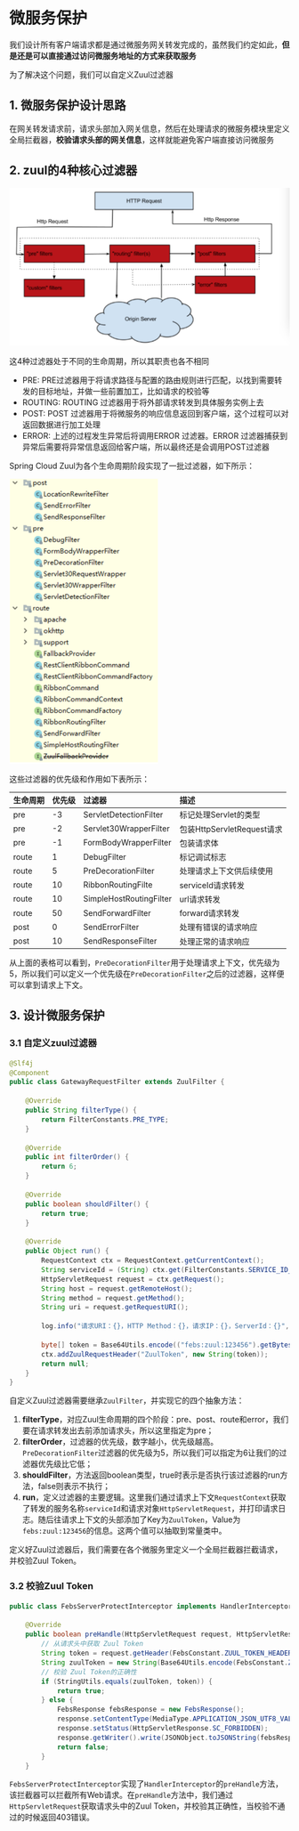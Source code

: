 # 微服务保护

我们设计所有客户端请求都是通过微服务网关转发完成的，虽然我们约定如此，**但是还是可以直接通过访问微服务地址的方式来获取服务**

为了解决这个问题，我们可以自定义Zuul过滤器

## 1. 微服务保护设计思路

在网关转发请求前，请求头部加入网关信息，然后在处理请求的微服务模块里定义全局拦截器，**校验请求头部的网关信息**，这样就能避免客户端直接访问微服务

## 2. zuul的4种核心过滤器

![image-20191129004026595](./img/image-20191129004026595.png)

这4种过滤器处于不同的生命周期，所以其职责也各不相同

- PRE: PRE过滤器用于将请求路径与配置的路由规则进行匹配，以找到需要转发的目标地址，并做一些前置加工，比如请求的校验等
- ROUTING: ROUTING 过滤器用于将外部请求转发到具体服务实例上去
- POST: POST 过滤器用于将微服务的响应信息返回到客户端，这个过程可以对返回数据进行加工处理
- ERROR: 上述的过程发生异常后将调用ERROR 过滤器。ERROR 过滤器捕获到异常后需要将异常信息返回给客户端，所以最终还是会调用POST过滤器

Spring Cloud Zuul为各个生命周期阶段实现了一批过滤器，如下所示：

<img src="./img/image-20191129004534679.png" alt="image-20191129004534679" style="zoom:50%;" />

这些过滤器的优先级和作用如下表所示：

| 生命周期 | 优先级 | 过滤器                  | 描述                       |
| :------- | :----- | :---------------------- | :------------------------- |
| pre      | -3     | ServletDetectionFilter  | 标记处理Servlet的类型      |
| pre      | -2     | Servlet30WrapperFilter  | 包装HttpServletRequest请求 |
| pre      | -1     | FormBodyWrapperFilter   | 包装请求体                 |
| route    | 1      | DebugFilter             | 标记调试标志               |
| route    | 5      | PreDecorationFilter     | 处理请求上下文供后续使用   |
| route    | 10     | RibbonRoutingFilte      | serviceId请求转发          |
| route    | 10     | SimpleHostRoutingFilter | url请求转发                |
| route    | 50     | SendForwardFilter       | forward请求转发            |
| post     | 0      | SendErrorFilter         | 处理有错误的请求响应       |
| post     | 10     | SendResponseFilter      | 处理正常的请求响应         |

从上面的表格可以看到，`PreDecorationFilter`用于处理请求上下文，优先级为5，所以我们可以定义一个优先级在`PreDecorationFilter`之后的过滤器，这样便可以拿到请求上下文。

## 3. 设计微服务保护

### 3.1 自定义zuul过滤器

```java
@Slf4j
@Component
public class GatewayRequestFilter extends ZuulFilter {

    @Override
    public String filterType() {
        return FilterConstants.PRE_TYPE;
    }

    @Override
    public int filterOrder() {
        return 6;
    }

    @Override
    public boolean shouldFilter() {
        return true;
    }

    @Override
    public Object run() {
        RequestContext ctx = RequestContext.getCurrentContext();
        String serviceId = (String) ctx.get(FilterConstants.SERVICE_ID_KEY);
        HttpServletRequest request = ctx.getRequest();
        String host = request.getRemoteHost();
        String method = request.getMethod();
        String uri = request.getRequestURI();
       
        log.info("请求URI：{}，HTTP Method：{}，请求IP：{}，ServerId：{}", uri, method, host, serviceId);
        
        byte[] token = Base64Utils.encode(("febs:zuul:123456").getBytes());
        ctx.addZuulRequestHeader("ZuulToken", new String(token));
        return null;
    }
}
```

自定义Zuul过滤器需要继承`ZuulFilter`，并实现它的四个抽象方法：

1. **filterType**，对应Zuul生命周期的四个阶段：pre、post、route和error，我们要在请求转发出去前添加请求头，所以这里指定为pre；
2. **filterOrder**，过滤器的优先级，数字越小，优先级越高。`PreDecorationFilter`过滤器的优先级为5，所以我们可以指定为6让我们的过滤器优先级比它低；
3. **shouldFilter**，方法返回boolean类型，true时表示是否执行该过滤器的run方法，false则表示不执行；
4. **run**，定义过滤器的主要逻辑。这里我们通过请求上下文`RequestContext`获取了转发的服务名称`serviceId`和请求对象`HttpServletRequest`，并打印请求日志。随后往请求上下文的头部添加了Key为`ZuulToken`，Value为`febs:zuul:123456`的信息。这两个值可以抽取到常量类中。

定义好Zuul过滤器后，我们需要在各个微服务里定义一个全局拦截器拦截请求，并校验Zuul Token。

### 3.2 校验Zuul Token

```java
public class FebsServerProtectInterceptor implements HandlerInterceptor {

    @Override
    public boolean preHandle(HttpServletRequest request, HttpServletResponse response, Object handler) throws IOException {
        // 从请求头中获取 Zuul Token
        String token = request.getHeader(FebsConstant.ZUUL_TOKEN_HEADER);
        String zuulToken = new String(Base64Utils.encode(FebsConstant.ZUUL_TOKEN_VALUE.getBytes()));
        // 校验 Zuul Token的正确性
        if (StringUtils.equals(zuulToken, token)) {
            return true;
        } else {
            FebsResponse febsResponse = new FebsResponse();
            response.setContentType(MediaType.APPLICATION_JSON_UTF8_VALUE);
            response.setStatus(HttpServletResponse.SC_FORBIDDEN);
            response.getWriter().write(JSONObject.toJSONString(febsResponse.message("请通过网关获取资源")));
            return false;
        }
    }
```

`FebsServerProtectInterceptor`实现了`HandlerInterceptor`的`preHandle`方法，该拦截器可以拦截所有Web请求。在`preHandle`方法中，我们通过`HttpServletRequest`获取请求头中的Zuul Token，并校验其正确性，当校验不通过的时候返回403错误。